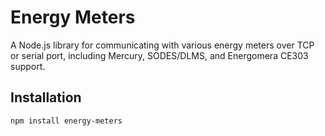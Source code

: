 # Energy Meters

A Node.js library for communicating with various energy meters over TCP or serial port, including Mercury, SODES/DLMS, and Energomera CE303 support.

## Installation

```bash
npm install energy-meters